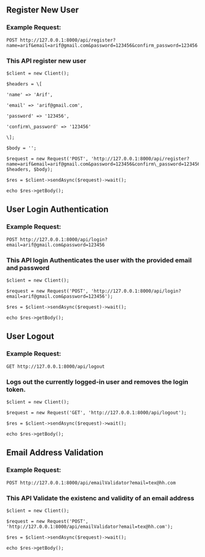 ## Register New User

### Example Request:
```
POST http://127.0.0.1:8000/api/register?name=arif&email=arif@gmail.com&password=123456&confirm_password=123456
```

### This API register new user

```
$client = new Client();

$headers = \[

'name' => 'Arif',

'email' => 'arif@gmail.com',

'password' => '123456',

'confirm\_password' => '123456'

\];

$body = '';

$request = new Request('POST', 'http://127.0.0.1:8000/api/register?name=arif&email=arif@gmail.com&password=123456&confirm\_password=123456', $headers, $body);

$res = $client->sendAsync($request)->wait();

echo $res->getBody();
```


## User Login Authentication

### Example Request:
```
POST http://127.0.0.1:8000/api/login?email=arif@gmail.com&password=123456
```
### This API login Authenticates the user with the provided email and password
```
$client = new Client();

$request = new Request('POST', 'http://127.0.0.1:8000/api/login?email=arif@gmail.com&password=123456');

$res = $client->sendAsync($request)->wait();

echo $res->getBody();
```


## User Logout

### Example Request:
```
GET http://127.0.0.1:8000/api/logout
```
### Logs out the currently logged-in user and removes the login token.
```
$client = new Client();

$request = new Request('GET', 'http://127.0.0.1:8000/api/logout');

$res = $client->sendAsync($request)->wait();

echo $res->getBody();
```


## Email Address Validation

### Example Request:
```
POST http://127.0.0.1:8000/api/emailValidator?email=tex@hh.com

```
### This API Validate the existenc and validity of an email address
```
$client = new Client();

$request = new Request('POST', 'http://127.0.0.1:8000/api/emailValidator?email=tex@hh.com');

$res = $client->sendAsync($request)->wait();

echo $res->getBody();
```




